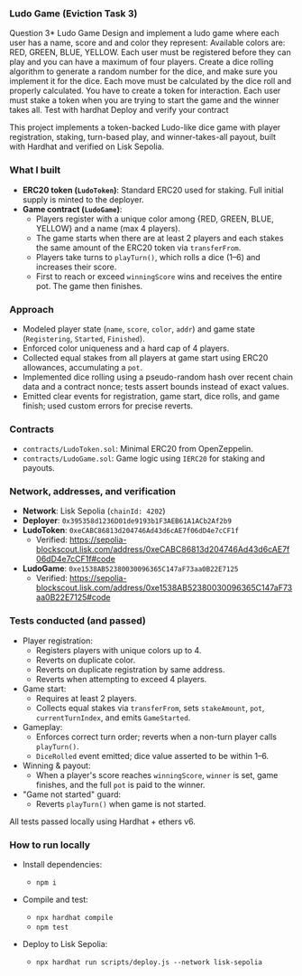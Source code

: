 ### Ludo Game (Eviction Task 3)

Question 3*
Ludo Game
Design and implement a ludo game where each user has a name, score and and color 
they represent: Available colors are: RED, GREEN, BLUE, YELLOW.
Each user must be registered before they can play and you can have a maximum of 
four players.
Create a dice rolling algorithm to generate a random number for the dice, and 
make sure you implement it for the dice.
Each move must be calculated by the dice roll and properly calculated.
You have to create a token for interaction.
Each user must stake a token when you are trying to start the game and the winner 
takes all.
Test with hardhat
Deploy and verify your contract

This project implements a token-backed Ludo-like dice game with player registration, staking, turn-based play, and winner-takes-all payout, built with Hardhat and verified on Lisk Sepolia.

### What I built
- **ERC20 token (`LudoToken`)**: Standard ERC20 used for staking. Full initial supply is minted to the deployer.
- **Game contract (`LudoGame`)**:
  - Players register with a unique color among {RED, GREEN, BLUE, YELLOW} and a name (max 4 players).
  - The game starts when there are at least 2 players and each stakes the same amount of the ERC20 token via `transferFrom`.
  - Players take turns to `playTurn()`, which rolls a dice (1–6) and increases their score.
  - First to reach or exceed `winningScore` wins and receives the entire pot. The game then finishes.

### Approach
- Modeled player state (`name`, `score`, `color`, `addr`) and game state (`Registering`, `Started`, `Finished`).
- Enforced color uniqueness and a hard cap of 4 players.
- Collected equal stakes from all players at game start using ERC20 allowances, accumulating a `pot`.
- Implemented dice rolling using a pseudo-random hash over recent chain data and a contract nonce; tests assert bounds instead of exact values.
- Emitted clear events for registration, game start, dice rolls, and game finish; used custom errors for precise reverts.

### Contracts
- `contracts/LudoToken.sol`: Minimal ERC20 from OpenZeppelin.
- `contracts/LudoGame.sol`: Game logic using `IERC20` for staking and payouts.

### Network, addresses, and verification
- **Network**: Lisk Sepolia (`chainId: 4202`)
- **Deployer**: `0x395358d1236D01de9193b1F3AEB61A1ACb2Af2b9`
- **LudoToken**: `0xeCABC86813d204746Ad43d6cAE7f06dD4e7cCF1f`
  - Verified: https://sepolia-blockscout.lisk.com/address/0xeCABC86813d204746Ad43d6cAE7f06dD4e7cCF1f#code
- **LudoGame**: `0xe1538AB52380030096365C147aF73aa0B22E7125`
  - Verified: https://sepolia-blockscout.lisk.com/address/0xe1538AB52380030096365C147aF73aa0B22E7125#code

### Tests conducted (and passed)
- Player registration:
  - Registers players with unique colors up to 4.
  - Reverts on duplicate color.
  - Reverts on duplicate registration by same address.
  - Reverts when attempting to exceed 4 players.
- Game start:
  - Requires at least 2 players.
  - Collects equal stakes via `transferFrom`, sets `stakeAmount`, `pot`, `currentTurnIndex`, and emits `GameStarted`.
- Gameplay:
  - Enforces correct turn order; reverts when a non-turn player calls `playTurn()`.
  - `DiceRolled` event emitted; dice value asserted to be within 1–6.
- Winning & payout:
  - When a player's score reaches `winningScore`, `winner` is set, game finishes, and the full `pot` is paid to the winner.
- "Game not started" guard:
  - Reverts `playTurn()` when game is not started.

All tests passed locally using Hardhat + ethers v6.

### How to run locally
- Install dependencies:
  - `npm i`
- Compile and test:
  - `npx hardhat compile`
  - `npm test`



- Deploy to Lisk Sepolia:
  - `npx hardhat run scripts/deploy.js --network lisk-sepolia`

